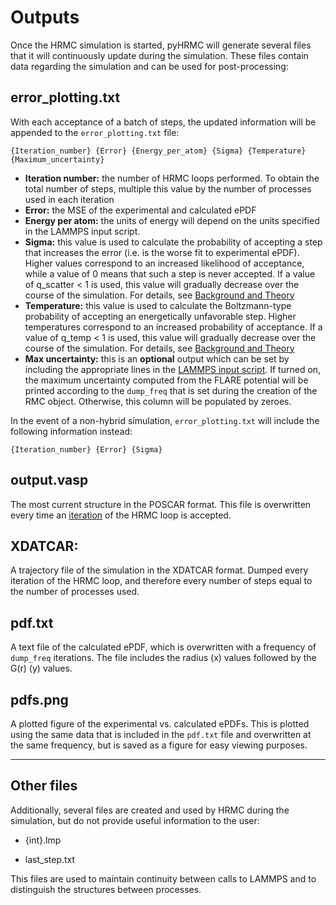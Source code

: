 Outputs
===

Once the HRMC simulation is started, pyHRMC will generate several files that it will continuously update during the simulation. These files contain data regarding the simulation and can be used for post-processing:

## error_plotting.txt

With each acceptance of a batch of steps, the updated information will be appended to the `error_plotting.txt` file:

```
{Iteration_number} {Error} {Energy_per_atom} {Sigma} {Temperature} {Maximum_uncertainty}
```

- **Iteration number:**  the number of HRMC loops performed. To obtain the total number of steps, multiple this value by the number of processes used in each iteration
- **Error:** the MSE of the experimental and calculated ePDF
- **Energy per atom:** the units of energy will depend on the units specified in the LAMMPS input script.
- **Sigma:** this value is used to calculate the probability of accepting a step that increases the error (i.e. is the worse fit to experimental ePDF). Higher values correspond to an increased likelihood of acceptance, while a value of 0 means that such a step is never accepted. If a value of q_scatter < 1 is used, this value will gradually decrease over the course of the simulation. For details, see [Background and Theory](https://ehrhardtkm.github.io/pyHRMC/background_theory/)
- **Temperature:** this value is used to calculate the Boltzmann-type probability of accepting an energetically unfavorable step. Higher temperatures correspond to an increased probability of acceptance. If a value of q_temp < 1 is used, this value will gradually decrease over the course of the simulation. For details, see [Background and Theory](https://ehrhardtkm.github.io/pyHRMC/background_theory/)
- **Max uncertainty:** this is an **optional** output which can be set by including the appropriate lines in the [LAMMPS input script](https://ehrhardtkm.github.io/pyHRMC/user_guide/getting_started/lammps_input). If turned on, the maximum uncertainty computed from the FLARE potential will be printed according to the `dump_freq` that is set during the creation of the RMC object. Otherwise, this column will be populated by zeroes. 

In the event of a non-hybrid simulation, `error_plotting.txt` will include the following information instead:
```
{Iteration_number} {Error} {Sigma} 
```

## output.vasp

The most current structure in the POSCAR format. This file is overwritten every time an [iteration](https://ehrhardtkm.github.io/pyHRMC/runfile_setup/) of the HRMC loop is accepted.

## XDATCAR:

A trajectory file of the simulation in the XDATCAR format. Dumped every iteration of the HRMC loop, and therefore every number of steps equal to the number of processes used.

## pdf.txt

A text file of the calculated ePDF, which is overwritten with a frequency of `dump_freq` iterations. The file includes the radius (x) values followed by the G(r) (y) values.

## pdfs.png

A plotted figure of the experimental vs. calculated ePDFs. This is plotted using the same data that is included in the `pdf.txt` file and overwritten at the same frequency, but is saved as a figure for easy viewing purposes.

***
## Other files

Additionally, several files are created and used by HRMC during the simulation, but do not provide useful information to the user:

- {int}.lmp

- last_step.txt

This files are used to maintain continuity between calls to LAMMPS and to distinguish the structures between processes.
